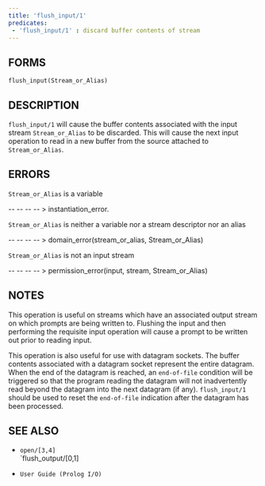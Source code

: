 ```yaml
---
title: 'flush_input/1'
predicates:
 - 'flush_input/1' : discard buffer contents of stream
---
```


## FORMS
```
flush_input(Stream_or_Alias)
```
## DESCRIPTION

`flush_input/1` will cause the buffer contents associated with the input stream `Stream_or_Alias` to be discarded. This will cause the next input operation to read in a new buffer from the source attached to `Stream_or_Alias`.

## ERRORS

`Stream_or_Alias` is a variable

-- -- -- -- &gt; instantiation_error.

`Stream_or_Alias` is neither a variable nor a stream descriptor nor an alias

-- -- -- -- &gt; domain_error(stream_or_alias, Stream_or_Alias)

`Stream_or_Alias` is not an input stream

-- -- -- -- &gt; permission_error(input, stream, Stream_or_Alias)


## NOTES

This operation is useful on streams which have an associated output stream on which prompts are being written to. Flushing the input and then performing the requisite input operation will cause a prompt to be written out prior to reading input.

This operation is also useful for use with datagram sockets. The buffer contents associated with a datagram socket represent the entire datagram. When the end of the datagram is reached, an `end-of-file` condition will be triggered so that the program reading the datagram will not inadvertently read beyond the datagram into the next datagram (if any). `flush_input/1` should be used to reset the `end-of-file` indication after the datagram has been processed.

## SEE ALSO

- `open/[3,4]`  
`flush_output/[0,1]

- `User Guide (Prolog I/O)`

